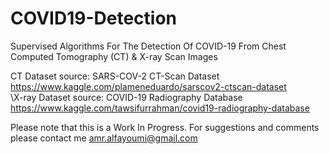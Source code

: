 # COVID19-Detection
Supervised Algorithms For The Detection Of COVID-19 From Chest Computed Tomography (CT) & X-ray Scan Images

CT Dataset source: SARS-COV-2 CT-Scan Dataset https://www.kaggle.com/plameneduardo/sarscov2-ctscan-dataset \
\X-ray Dataset source: COVID-19 Radiography Database https://www.kaggle.com/tawsifurrahman/covid19-radiography-database

Please note that this is a Work In Progress. For suggestions and comments please contact me amr.alfayoumi@gmail.com
